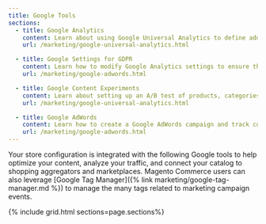 ```yaml
---
title: Google Tools
sections:
  - title: Google Analytics
    content: Learn about using Google Universal Analytics to define additional custom dimensions and metrics for tracking, with support for offline and mobile app interactions, and access to ongoing updates.
    url: /marketing/google-universal-analytics.html

  - title: Google Settings for GDPR
    content: Learn how to modify Google Analytics settings to ensure that your use of customer data remains in compliance with the General Data Protection Regulation (GDPR).
    url: /marketing/google-adwords.html

  - title: Google Content Experiments
    content: Learn about setting up an A/B test of products, categories, or content pages using Google Analytics Content Experiments.
    url: /marketing/google-universal-analytics.html

  - title: Google AdWords
    content: Learn how to create a Google AdWords campaign and track conversions for your store.
    url: /marketing/google-adwords.html
---
```


Your store configuration is integrated with the following Google tools to help optimize your content, analyze your traffic, and connect your catalog to shopping aggregators and marketplaces. <!--{%- if "Default.EE-B2B" contains site.edition -%}--> Magento Commerce users can also leverage [Google Tag Manager]({% link marketing/google-tag-manager.md %}) to manage the many tags related to marketing campaign events.<!--{%- endif -%}-->

{% include grid.html sections=page.sections%}